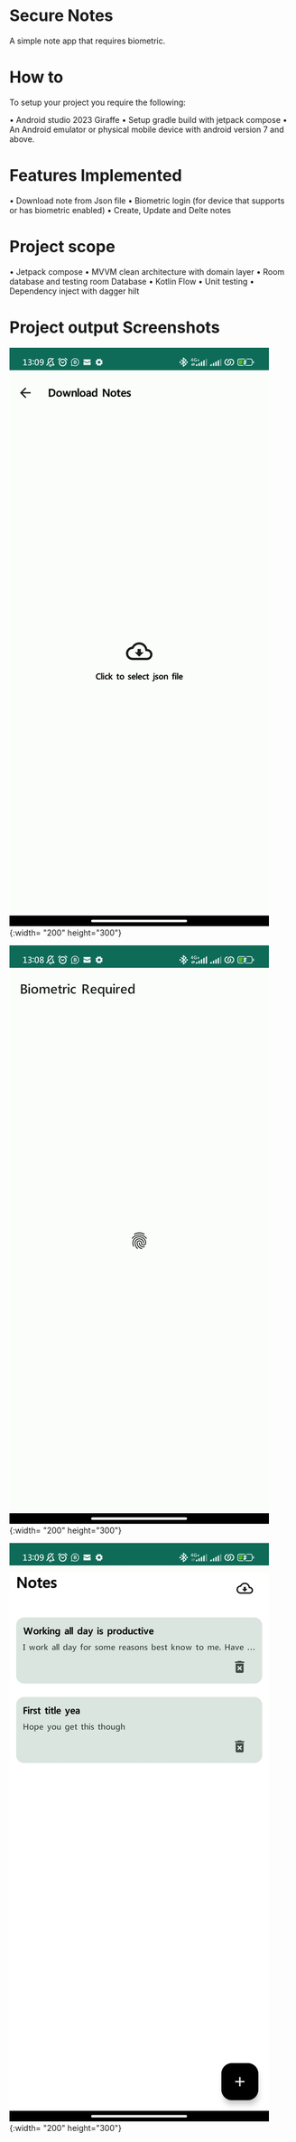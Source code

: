 # Secure Notes

A simple note app that requires biometric.

# How to
To setup your project you require the following:

• Android studio 2023 Giraffe
• Setup gradle build with jetpack compose
• An Android emulator or physical mobile device with android version 7 and above.

# Features Implemented
• Download note from Json file
• Biometric login (for device that supports or has biometric enabled)
• Create, Update and Delte notes

# Project scope
• Jetpack compose
• MVVM clean architecture with domain layer
• Room database and testing room Database
• Kotlin Flow
• Unit testing
• Dependency inject with dagger hilt

# Project output Screenshots
![](screenshots/sc1.jpg){:width= "200" height="300"}

![](screenshots/sc3.jpg){:width= "200" height="300"}

![](screenshots/sc4.jpg){:width= "200" height="300"}
